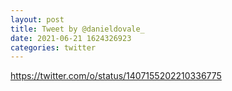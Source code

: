 ```yaml
--- 
layout: post 
title: Tweet by @danieldovale_ 
date: 2021-06-21 1624326923 
categories: twitter 
--- 
```

https://twitter.com/o/status/1407155202210336775